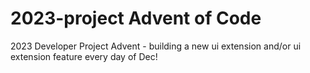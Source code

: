 # 2023-project Advent of Code

2023 Developer Project Advent - building a new ui extension and/or ui extension feature every day of Dec!
